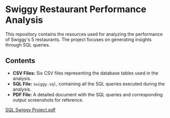 # Swiggy Restaurant Performance Analysis  

This repository contains the resources used for analyzing the performance of Swiggy's 5 restaurants. The project focuses on generating insights through SQL queries.  

## Contents  
- **CSV Files:** Six CSV files representing the database tables used in the analysis.  
- **SQL File:** `swiggy.sql`, containing all the SQL queries executed during the analysis.  
- **PDF File:** A detailed document with the SQL queries and corresponding output screenshots for reference.

  
[SQL Swiggy Project.pdf](https://github.com/user-attachments/files/18576588/SQL.Swiggy.Project.pdf)
